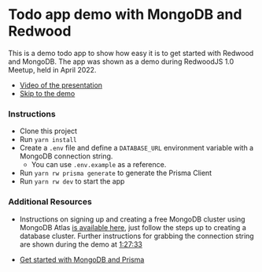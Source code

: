# Todo app demo with MongoDB and Redwood

This is a demo todo app to show how easy it is to get started with Redwood and MongoDB. The app was shown as a demo during RedwoodJS 1.0 Meetup, held in April 2022.

- [Video of the presentation](https://www.youtube.com/watch?v=up96XkgFFGc&t=4675s)
- [Skip to the demo](https://youtu.be/up96XkgFFGc?t=5024)

### Instructions

- Clone this project
- Run `yarn install`
- Create a `.env` file and define a `DATABASE_URL` environment variable with a MongoDB connection string.
  - You can use `.env.example` as a reference.
- Run `yarn rw prisma generate` to generate the Prisma Client
- Run `yarn rw dev` to start the app


### Additional Resources

- Instructions on signing up and creating a free MongoDB cluster using MongoDB Atlas [is available here](https://youtu.be/xrc7dIO_tXk), just follow the steps up to creating a database cluster. Further instructions for grabbing the connection string are shown during the demo at [1:27:33](https://www.youtube.com/watch?v=up96XkgFFGc&t=5253s)

- [Get started with MongoDB and Prisma](https://www.prisma.io/docs/getting-started/setup-prisma/start-from-scratch/mongodb-typescript-mongodb)

